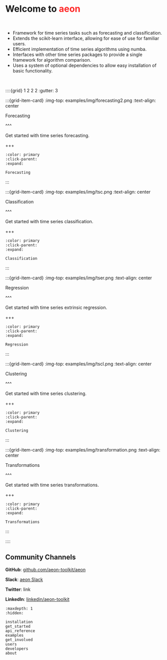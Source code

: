 # Welcome to <span style="color:#FF2828">**aeon**</span>

<br>

- Framework for time series tasks such as forecasting and classification.
- Extends the scikit-learn interface, allowing for ease of use for familiar users.
- Efficient implementation of time series algorithms using numba.
- Interfaces with other time series packages to provide a single framework for algorithm comparison.
- Uses a system of optional dependencies to allow easy installation of basic functionality.

<br>

::::{grid} 1 2 2 2
:gutter: 3

:::{grid-item-card}
:img-top: examples/img/forecasting2.png
:text-align: center

Forecasting

^^^

Get started with time series forecasting.

+++

```{button-ref} get_started
:color: primary
:click-parent:
:expand:

Forecasting
```

:::

:::{grid-item-card}
:img-top: examples/img/tsc.png
:text-align: center

Classification

^^^

Get started with time series classification.

+++

```{button-ref} users
:color: primary
:click-parent:
:expand:

Classification
```

:::

:::{grid-item-card}
:img-top: examples/img/tser.png
:text-align: center

Regression

^^^

Get started with time series extrinsic regression.

+++

```{button-ref} installation
:color: primary
:click-parent:
:expand:

Regression
```

:::

:::{grid-item-card}
:img-top: examples/img/tscl.png
:text-align: center

Clustering

^^^

Get started with time series clustering.

+++

```{button-ref} api_reference
:color: primary
:click-parent:
:expand:

Clustering
```

:::

:::{grid-item-card}
:img-top: examples/img/transformation.png
:text-align: center

Transformations

^^^

Get started with time series transformations.

+++

```{button-ref} get_involved
:color: primary
:click-parent:
:expand:

Transformations
```

:::

::::

## Community Channels

**GitHub**: [github.com/aeon-toolkit/aeon](https://github.com/aeon-toolkit/aeon)

**Slack**: [aeon Slack](https://join.slack.com/t/aeon-toolkit/shared_invite/zt-1plkevy4x-vAg1dAUXcuoR38FjY9nxzg)

**Twitter**: link

**LinkedIn**: [linkedin/aeon-toolkit](https://www.linkedin.com/company/aeon-toolkit)


```{toctree}
:maxdepth: 1
:hidden:

installation
get_started
api_reference
examples
get_involved
users
developers
about
```
